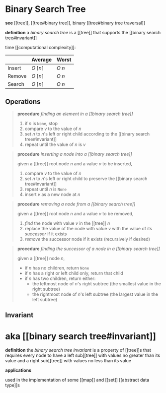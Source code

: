 # Binary Search Tree

**see** [[tree]], [[tree#binary tree]], binary [[tree#binary tree traversal]]

**definition** a _binary search tree_ is a [[tree]] that supports the [[binary search tree#invariant]]

time [[computational complexity]]:

|        | Average              | Worst  |
| ------ | -------------------- | ------ |
| Insert | $O\ \lceil n \rceil$ | $O\ n$ |
| Remove | $O\ \lceil n \rceil$ | $O\ n$ |
| Search | $O\ \lceil n \rceil$ | $O\ n$ |

## Operations

> **procedure** _finding an element in a [[binary search tree]]_
>
> 1. if $n$ is `None`, stop
> 2. compare $v$ to the value of $n$
> 3. set $n$ to $n$'s left or right child according to the [[binary search tree#invariant]]
> 4. repeat until the value of $n$ is $v$

> **procedure** _inserting a node into a [[binary search tree]]_
>
> given a [[tree]] root node $n$ and a value $v$ to be inserted,
>
> 1. compare $v$ to the value of $n$
> 2. set $n$ to $n$'s left or right child to preserve the [[binary search tree#invariant]]
> 3. repeat until $n$ is `None`
> 4. insert $v$ as a new node at $n$

> **procedure** _removing a node from a [[binary search tree]]_
>
> given a [[tree]] root node $n$ and a value $v$ to be removed,
>
> 1. _find_ the node with value $v$ in the [[tree]] $n$
> 2. replace the value of the node with value $v$ with the value of its _successor_ if it exists
> 3. _remove_ the successor node if it exists (recursively if desired)

> **procedure** _finding the successor of a node in a [[binary search tree]]_
>
> given a [[tree]] node $n$,
>
> - if $n$ has no children, return `None`
> - if $n$ has a right or left child only, return that child
> - if $n$ has two children, return either:
>   - the leftmost node of $n$'s right subtree (the smallest value in the right subtree)
>   - the rightmost node of $n$'s left subtree (the largest value in the left subtree)

## Invariant

# **aka** [[binary search tree#invariant]]

**definition** the _binary search tree invariant_ is a property of [[tree]]s that requires every node to have a left sub[[tree]] with values no greater than its value and a right sub[[tree]] with values no less than its value

**applications**

used in the implementation of some [[map]] and [[set]] [[abstract data type]]s
